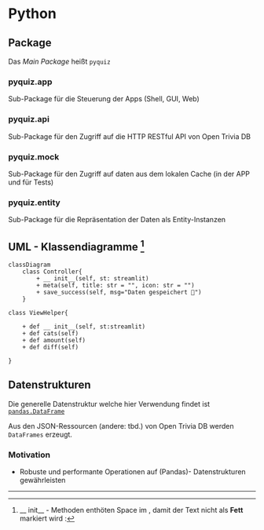 # Python 

## Package

Das <var>Main Package</var> heißt ```pyquiz```

### pyquiz.app

Sub-Package für die Steuerung der Apps (Shell, GUI, Web)


### pyquiz.api

Sub-Package für den Zugriff auf die HTTP RESTful API von Open Trivia DB



### pyquiz.mock

Sub-Package für den Zugriff auf daten aus dem lokalen Cache (in der APP und für Tests)

### pyquiz.entity

Sub-Package für die Repräsentation der Daten als Entity-Instanzen



## UML - Klassendiagramme [^1]

```mermaid
classDiagram
    class Controller{
        + __ init__(self, st: streamlit)
        + meta(self, title: str = "", icon: str = "")
        + save_success(self, msg="Daten gespeichert 💾")
    }

class ViewHelper{

    + def __ init__(self, st:streamlit)
    + def cats(self)
    + def amount(self)
    + def diff(self)

}
```
## Datenstrukturen

Die generelle Datenstruktur welche hier Verwendung findet ist [```pandas.DataFrame```](https://pandas.pydata.org/docs/reference/api/pandas.DataFrame.html)

Aus den JSON-Ressourcen (andere: tbd.) von Open Trivia DB werden ```DataFrames``` erzeugt.

### Motivation

- Robuste und performante Operationen auf (Pandas)- Datenstrukturen gewährleisten



--- 

[^1]: __ init__ - Methoden enthöten Space im , damit der Text nicht als __Fett__ markiert wird : 